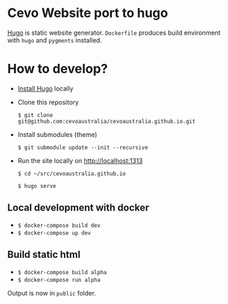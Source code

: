 # Cevo Website port to hugo

[Hugo](http://gohugo.io/getting-started/quick-start/) is static website generator.
`Dockerfile` produces build environment with `hugo` and `pygments` installed.

# How to develop?

* [Install Hugo](http://gohugo.io/getting-started/installing/) locally
* Clone this repository
  
  `$ git clone git@github.com:cevoaustralia/cevoaustralia.github.io.git`
* Install submodules (theme)
  
  `$ git submodule update --init --recursive`
* Run the site locally on [http://localhost:1313](http://localhost:1313)
  
  `$ cd ~/src/cevoaustralia.github.io`
  
  `$ hugo serve`


## Local development with docker

* `$ docker-compose build dev`
* `$ docker-compose up dev`

## Build static html

* `$ docker-compose build alpha`
* `$ docker-compose run alpha`

Output is now in `public` folder.
